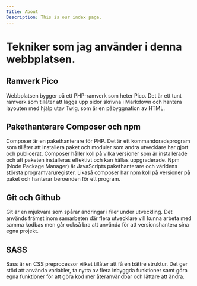 ```yaml
---
Title: About
Description: This is our index page.
---
```


# Tekniker som jag använder i denna webbplatsen.

## Ramverk Pico
Webbplatsen bygger på ett PHP-ramverk som heter Pico. Det är ett tunt ramverk som tillåter att lägga upp sidor skrivna i Markdown och hantera layouten med hjälp utav Twig, som är en påbyggnation av HTML.

## Pakethanterare Composer och npm
Composer är en pakethanterare för PHP. Det är ett kommandoradsprogram som tillåter att installera paket och moduler som andra utvecklare har gjort och publicerat. Composer håller koll på vilka versioner som är installerade och att paketen installeras effektivt och kan hållas uppgraderade.
Npm (Node Package Manager) är JavaScripts pakethanterare och världens största programvaruregister.  Likaså composer har npm koll på versioner på paket och hanterar beroenden för ett program.

## Git och Github
Git är en mjukvara som spårar ändringar i filer under utveckling. Det används främst inom samarbeten där flera utvecklare vill kunna arbeta med samma kodbas men går också bra att använda för att versionshantera sina egna projekt.

## SASS
Sass är en CSS preprocessor vilket tillåter att få en bättre struktur. Det ger stöd att använda variabler, ta nytta av flera inbyggda funktioner samt göra egna funktioner för att göra kod mer återanvändbar och lättare att ändra.